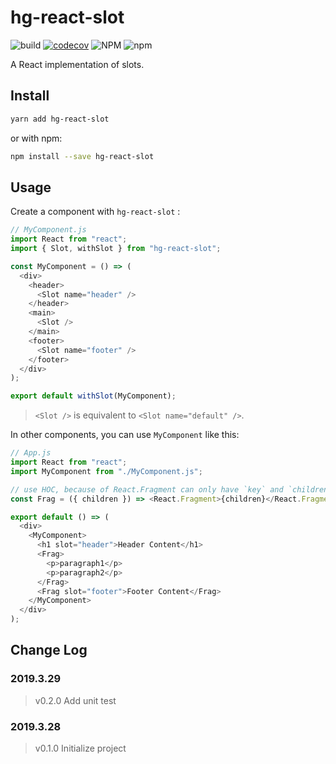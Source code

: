 # hg-react-slot

![build](https://travis-ci.org/hamger/hg-react-slot.svg?branch=master)
[![codecov](https://codecov.io/gh/hamger/hg-react-slot/branch/master/graph/badge.svg)](https://codecov.io/gh/hamger/hg-react-slot)
![NPM](https://img.shields.io/npm/l/hg-react-slot.svg?color=orange)
![npm](https://img.shields.io/npm/v/hg-react-slot.svg?color=blue)

A React implementation of slots.

## Install

```bash
yarn add hg-react-slot
```

or with npm:

```bash
npm install --save hg-react-slot
```

## Usage

Create a component with `hg-react-slot` :

```js
// MyComponent.js
import React from "react";
import { Slot, withSlot } from "hg-react-slot";

const MyComponent = () => (
  <div>
    <header>
      <Slot name="header" />
    </header>
    <main>
      <Slot />
    </main>
    <footer>
      <Slot name="footer" />
    </footer>
  </div>
);

export default withSlot(MyComponent);
```

> `<Slot />` is equivalent to `<Slot name="default" />`.

In other components, you can use `MyComponent` like this:

```js
// App.js
import React from "react";
import MyComponent from "./MyComponent.js";

// use HOC, because of React.Fragment can only have `key` and `children` props.
const Frag = ({ children }) => <React.Fragment>{children}</React.Fragment>;

export default () => (
  <div>
    <MyComponent>
      <h1 slot="header">Header Content</h1>
      <Frag>
        <p>paragraph1</p>
        <p>paragraph2</p>
      </Frag>
      <Frag slot="footer">Footer Content</Frag>
    </MyComponent>
  </div>
);
```

## Change Log

### 2019.3.29

> v0.2.0 Add unit test

### 2019.3.28

> v0.1.0 Initialize project
